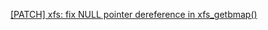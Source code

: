 [[PATCH] xfs: fix NULL pointer dereference in xfs_getbmap()](https://lore.kernel.org/all/20220727085230.4073478-1-chenxiaosong2@huawei.com/)